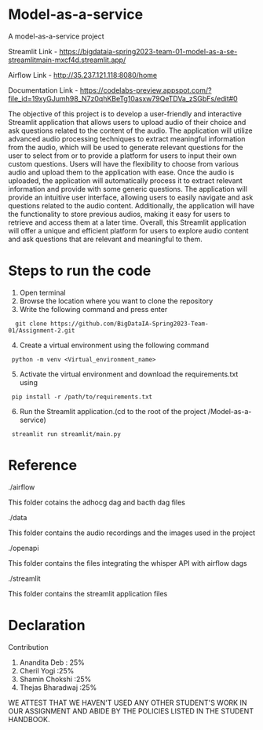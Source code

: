 # Model-as-a-service
A model-as-a-service project 


Streamlit Link - https://bigdataia-spring2023-team-01-model-as-a-se-streamlitmain-mxcf4d.streamlit.app/

Airflow Link - http://35.237.121.118:8080/home

Documentation Link - https://codelabs-preview.appspot.com/?file_id=19xyGJumh98_N7z0qhKBeTg10asxw79QeTDVa_zSGbFs/edit#0

The objective of this project is to develop a user-friendly and interactive Streamlit application that allows users to upload audio of their choice and ask questions related to the content of the audio. The application will utilize advanced audio processing techniques to extract meaningful information from the audio, which will be used to generate relevant questions for the user to select from or to provide a platform for users to input their own custom questions.
Users will have the flexibility to choose from various audio and upload them to the application with ease. Once the audio is uploaded, the application will automatically process it to extract relevant information and provide with some generic questions.
The application will provide an intuitive user interface, allowing users to easily navigate and ask questions related to the audio content. Additionally, the application will have the functionality to store previous audios, making it easy for users to retrieve and access them at a later time.
Overall, this Streamlit application will offer a unique and efficient platform for users to explore audio content and ask questions that are relevant and meaningful to them.

# Steps to run the code
1. Open terminal
2. Browse the location where you want to clone the repository
3. Write the following command and press enter 
````
  git clone https://github.com/BigDataIA-Spring2023-Team-01/Assignment-2.git
 ````
 4. Create a virtual environment using the following command
 ````
  python -m venv <Virtual_environment_name>
 ````
 5. Activate the virtual environment and download the requirements.txt using
 ````
  pip install -r /path/to/requirements.txt
 ````
 6. Run the Streamlit application.(cd to the root of the project /Model-as-a-service)
 ````
  streamlit run streamlit/main.py
 ````
# Reference 
./airflow

This folder cotains the adhocg dag and bacth dag files 

./data 

This folder contains the audio recordings and the images used in the project

./openapi

This folder contains the files integrating the whisper API with airflow dags

./streamlit 

This folder contains the streamlit application files
# Declaration 
Contribution 
 
1. Anandita Deb : 25%
2. Cheril Yogi :25%
3. Shamin Chokshi :25%
4. Thejas Bharadwaj :25%
 
WE ATTEST THAT WE HAVEN'T USED ANY OTHER STUDENT'S WORK IN OUR ASSIGNMENT AND ABIDE BY THE POLICIES LISTED IN THE STUDENT HANDBOOK.
